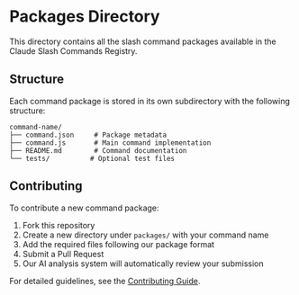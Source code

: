# Packages Directory

This directory contains all the slash command packages available in the Claude Slash Commands Registry.

## Structure

Each command package is stored in its own subdirectory with the following structure:
```
command-name/
├── command.json     # Package metadata
├── command.js       # Main command implementation
├── README.md        # Command documentation
└── tests/          # Optional test files
```

## Contributing

To contribute a new command package:
1. Fork this repository
2. Create a new directory under `packages/` with your command name
3. Add the required files following our package format
4. Submit a Pull Request
5. Our AI analysis system will automatically review your submission

For detailed guidelines, see the [Contributing Guide](../docs/CONTRIBUTING.md).